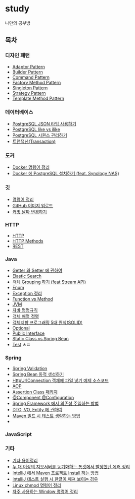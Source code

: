 # study

나만의 공부방

## 목차

### 디자인 패턴

- [Adaptor Pattern](https://github.com/hwkang93/study/blob/main/design_pattern/adapter.md)
- [Builder Pattern](https://github.com/hwkang93/study/blob/main/design_pattern/builder.md)
- [Command Pattern](https://github.com/hwkang93/study/blob/main/design_pattern/command.md)
- [Factory Method Pattern](https://github.com/hwkang93/study/blob/main/design_pattern/factory_method.md)
- [Singleton Pattern](https://github.com/hwkang93/study/blob/main/design_pattern/singleton.md)
- [Strategy Pattern](https://github.com/hwkang93/study/blob/main/design_pattern/strategy.md)
- [Template Method Pattern](https://github.com/hwkang93/study/blob/main/design_pattern/template_method.md)

### 데이터베이스
- [PostgreSQL JSON 타입 사용하기](https://github.com/hwkang93/study/blob/main/database/postgresql_json.md)
- [PostgreSQL like vs ilike](https://github.com/hwkang93/study/blob/main/database/postgresql_like_vs_ilike.md)
- [PostgreSQL 시퀀스 관리하기](https://github.com/hwkang93/study/blob/main/database/postgresql_sequence.md)
- [트랜잭션(Transaction)](https://github.com/hwkang93/study/blob/main/database/transaction.md)

### 도커

- [Docker 명령어 정리]()
- [Docker 에 PostgreSQL 설치하기 (feat. Synology NAS)]()

### 깃

- [명령어 정리](https://github.com/hwkang93/study/blob/main/git/_command.md)
- [GitHub 이미지 업로드](https://github.com/hwkang93/study/blob/main/git/add_image.md)
- [커밋 날짜 변경하기](https://github.com/hwkang93/study/blob/main/git/update_commit_date.md)

### HTTP

- [HTTP](https://github.com/hwkang93/study/blob/main/http/http.md)
- [HTTP Methods](https://github.com/hwkang93/study/blob/main/http/httpMethod.md)
- [REST](https://github.com/hwkang93/study/blob/main/http/REST.md)

### Java

- [Getter 와 Setter 에 관하여](https://github.com/hwkang93/study/blob/main/java/_about_getter_and_setter.md)
- [Elastic Search](https://github.com/hwkang93/study/blob/main/java/elasticsearch.md)
- [객체 Grouping 하기 (feat Stream API)](https://github.com/hwkang93/study/blob/main/java/entity_grouping.md)
- [Enum](https://github.com/hwkang93/study/blob/main/java/enum.md)
- [Exception 정리](https://github.com/hwkang93/study/blob/main/java/exception.md)
- [Function vs Method](https://github.com/hwkang93/study/blob/main/java/function_vs_method.md)
- [JVM](https://github.com/hwkang93/study/blob/main/java/jvm.md)
- [자바 명명규칙](https://github.com/hwkang93/study/blob/main/java/naming_conventions.md)
- [객체 배열 정렬](https://github.com/hwkang93/study/blob/main/java/object_sort.md)
- [객체지향 프로그래밍 5대 원칙(SOLID)](https://github.com/hwkang93/study/blob/main/java/oop.md)
- [Optional](https://github.com/hwkang93/study/blob/main/java/oop.md)
- [Public Interface](https://github.com/hwkang93/study/blob/main/java/public_interface.md)
- [Static Class vs Spring Bean](https://github.com/hwkang93/study/blob/main/java/static_vs_bean.md)
- [Test](https://github.com/hwkang93/study/blob/main/java/test.md)
ㅊㅍ

### Spring

- [Spring Validation](https://github.com/hwkang93/study/blob/main/spring/_validation.md)
- [Spring Bean 동적 생성하기](https://github.com/hwkang93/study/blob/main/spring/add_bean_dinamic.md)
- [HttpUrlConnection 객체에 파일 넣기 예제 소스코드](https://github.com/hwkang93/study/blob/main/spring/add_file_in_HttpUrlConnection.md)
- [AOP](https://github.com/hwkang93/study/blob/main/spring/aop.md)
- [Assertion Class 패키지](https://github.com/hwkang93/study/blob/main/spring/assertions_package.md)
- [@Component @Configuration](https://github.com/hwkang93/study/blob/main/spring/component_configuration.md)
- [Spring Framework 에서 의존성 주입하는 방법](https://github.com/hwkang93/study/blob/main/spring/dependencyInjection.md)
- [DTO, VO, Entity 에 관하여](https://github.com/hwkang93/study/blob/main/spring/dto_vo_entity.md)
- [Maven 빌드 시 테스트 생략하는 방법](https://github.com/hwkang93/study/blob/main/spring/maven_build_skip_test.md)
- 

### JavaScript

### 기타

- [기타 용어정리]()
- [두 대 이상의 지오서버를 동기화하는 톰캣에서 발생했던 에러 정리]()
- [IntelliJ 에서 Maven 프로젝트 Install 하는 방법]()
- [IntelliJ 테스트 실행 시 한글이 깨져 보이는 경우]()
- [Linux chmod 명령어 정리]()
- [자주 사용하는 Window 명령어 정리]()